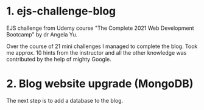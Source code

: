 # 1. ejs-challenge-blog
EJS challenge from Udemy course "The Complete 2021 Web Development Bootcamp" by dr Angela Yu.

Over the course of 21 mini challenges I managed to complete the blog. Took me approx. 10 hints from the instructor and all the other knowledge was contributed by the help of mighty Google.

# 2. Blog website upgrade (MongoDB)
The next step is to add a database to the blog.
